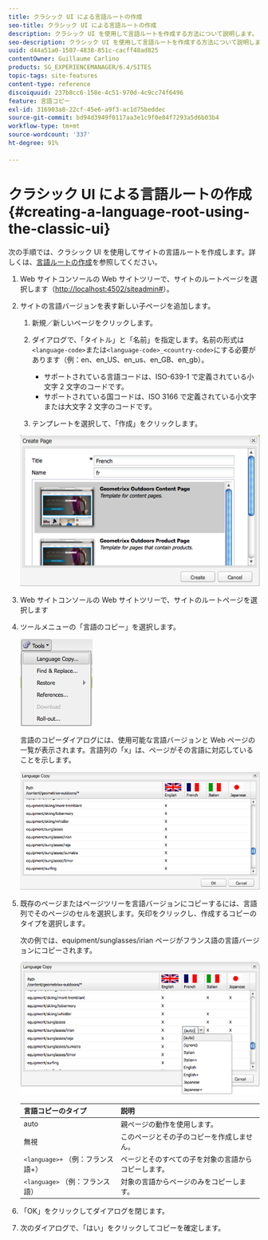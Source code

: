 ```yaml
---
title: クラシック UI による言語ルートの作成
seo-title: クラシック UI による言語ルートの作成
description: クラシック UI を使用して言語ルートを作成する方法について説明します。
seo-description: クラシック UI を使用して言語ルートを作成する方法について説明します。
uuid: d44a51a0-1507-4838-851c-cacff48ad825
contentOwner: Guillaume Carlino
products: SG_EXPERIENCEMANAGER/6.4/SITES
topic-tags: site-features
content-type: reference
discoiquuid: 237b8cc6-158e-4c51-970d-4c9cc74f6496
feature: 言語コピー
exl-id: 316903a8-22cf-45e6-a9f3-ac1d75beddec
source-git-commit: bd94d3949f0117aa3e1c9f0e84f7293a5d6b03b4
workflow-type: tm+mt
source-wordcount: '337'
ht-degree: 91%

---
```


# クラシック UI による言語ルートの作成{#creating-a-language-root-using-the-classic-ui}

次の手順では、クラシック UI を使用してサイトの言語ルートを作成します。詳しくは、[言語ルートの作成](/help/sites-administering/tc-prep.md#creating-a-language-root)を参照してください。

1. Web サイトコンソールの Web サイトツリーで、サイトのルートページを選択します（[http://localhost:4502/siteadmin#](http://localhost:4502/siteadmin#)）。
1. サイトの言語バージョンを表す新しい子ページを追加します。

   1. 新規／新しいページをクリックします。
   1. ダイアログで、「タイトル」と「名前」を指定します。名前の形式は`<language-code>`または`<language-code>_<country-code>`にする必要があります（例：en、en_US、en_us、en_GB、en_gb）。

      * サポートされている言語コードは、ISO-639-1 で定義されている小文字 2 文字のコードです。
      * サポートされている国コードは、ISO 3166 で定義されている小文字または大文字 2 文字のコードです。
   1. テンプレートを選択して、「作成」をクリックします。

   ![newpagefr](assets/newpagefr.png)

1. Web サイトコンソールの Web サイトツリーで、サイトのルートページを選択します
1. ツールメニューの「言語のコピー」を選択します。

   ![toollanguagecopy](assets/toolslanguagecopy.png)

   言語のコピーダイアログには、使用可能な言語バージョンと Web ページの一覧が表示されます。言語列の「x」は、ページがその言語に対応していることを示します。

   ![languagecopydialog](assets/languagecopydialog.png)

1. 既存のページまたはページツリーを言語バージョンにコピーするには、言語列でそのページのセルを選択します。矢印をクリックし、作成するコピーのタイプを選択します。

   次の例では、equipment/sunglasses/irian ページがフランス語の言語バージョンにコピーされます。

   ![languagecopydilogdropdown](assets/languagecopydilogdropdown.png)

   | 言語コピーのタイプ | 説明 |
   |---|---|
   | auto | 親ページの動作を使用します。 |
   | 無視 | このページとその子のコピーを作成しません。 |
   | `<language>+` （例：フランス語+） | ページとそのすべての子を対象の言語からコピーします。 |
   | `<language>` （例：フランス語） | 対象の言語からページのみをコピーします。 |

1. 「OK」をクリックしてダイアログを閉じます。
1. 次のダイアログで、「はい」をクリックしてコピーを確定します。
